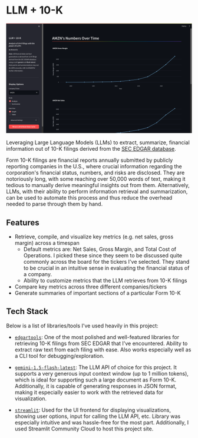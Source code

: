 # LLM + 10-K

![screenshot](assets/screenshot.png)

Leveraging Large Language Models (LLMs) to extract, summarize, financial
information out of 10-K filings derived from the
[SEC EDGAR database](https://www.sec.gov/edgar/search-and-access).

Form 10-K filings are financial reports annually submitted by publicly
reporting companies in the U.S., where crucial information regarding the
corporation's financial status, numbers, and risks are disclosed. They are
notoriously long, with some reaching over 50,000 words of text, making it
tedious to manually derive meaningful insights out from them. Alternatively,
LLMs, with their ability to perform information retrieval and summarization,
can be used to automate this process and thus reduce the overhead needed to
parse through them by hand.

## Features

- Retrieve, compile, and visualize key metrics (e.g. net sales, gross margin)
  across a timespan
  - Default metrics are: Net Sales, Gross Margin, and Total Cost of Operations.
    I picked these since they seem to be discussed quite commonly across the
    board for the tickers I've selected. They stand to be crucial in an
    intuitive sense in evaluating the financial status of a company.
  - Ability to customize metrics that the LLM retrieves from 10-K filings
- Compare key metrics across three different companies/tickers
- Generate summaries of important sections of a particular Form 10-K

## Tech Stack

Below is a list of libraries/tools I've used heavily in this project:

- [`edgartools`](https://github.com/dgunning/edgartools): One of the most
  polished and well-featured libraries for retrieving 10-K filings from SEC EDGAR
  that I've encountered. Ability to extract raw text from each filing with
  ease. Also works especially well as a CLI tool for debugging/exploration.

- [`gemini-1.5-flash-latest`](https://ai.google.dev/gemini-api): The LLM API of
  choice for this project. It supports a very generous input context window (up
  to 1 million tokens), which is ideal for supporting such a large document as
  Form 10-K. Additionally, it is capable of generating responses in JSON format,
  making it especially easier to work with the retrieved data for visualization.

- [`streamlit`](https://github.com/streamlit/streamlit): Used for the UI
  frontend for displaying visualizations, showing user options, input for calling
  the LLM API, etc. Library was especially intuitive and was hassle-free for
  the most part. Additionally, I used Streamlit Community Cloud to host this
  project site.

